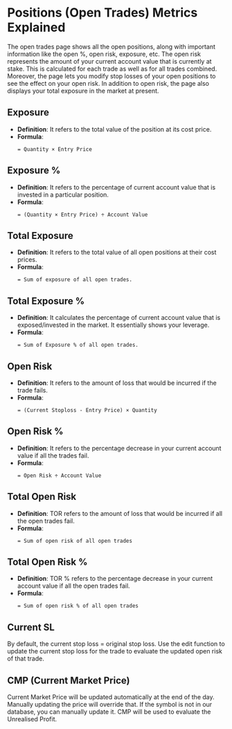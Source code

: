 # Positions (Open Trades) Metrics Explained

The open trades page shows all the open positions, along with important information like the open %, open risk, exposure, etc. The open risk represents the amount of your current account value that is currently at stake. This is calculated for each trade as well as for all trades combined. Moreover, the page lets you modify stop losses of your open positions to see the effect on your open risk. In addition to open risk, the page also displays your total exposure in the market at present.

## Exposure
- **Definition**: It refers to the total value of the position at its cost price.
- **Formula**: 
  ```
  = Quantity × Entry Price
  ```

## Exposure %
- **Definition**: It refers to the percentage of current account value that is invested in a particular position.
- **Formula**: 
  ```
  = (Quantity × Entry Price) ÷ Account Value
  ```

## Total Exposure
- **Definition**: It refers to the total value of all open positions at their cost prices.
- **Formula**: 
  ```
  = Sum of exposure of all open trades.
  ```

## Total Exposure %
- **Definition**: It calculates the percentage of current account value that is exposed/invested in the market. It essentially shows your leverage.
- **Formula**: 
  ```
  = Sum of Exposure % of all open trades.
  ```

## Open Risk
- **Definition**: It refers to the amount of loss that would be incurred if the trade fails.
- **Formula**: 
  ```
  = (Current Stoploss - Entry Price) × Quantity
  ```

## Open Risk %
- **Definition**: It refers to the percentage decrease in your current account value if all the trades fail.
- **Formula**: 
  ```
  = Open Risk ÷ Account Value
  ```

## Total Open Risk
- **Definition**: TOR refers to the amount of loss that would be incurred if all the open trades fail.
- **Formula**: 
  ```
  = Sum of open risk of all open trades
  ```

## Total Open Risk %
- **Definition**: TOR % refers to the percentage decrease in your current account value if all the open trades fail.
- **Formula**: 
  ```
  = Sum of open risk % of all open trades
  ```

## Current SL
By default, the current stop loss = original stop loss. Use the edit function to update the current stop loss for the trade to evaluate the updated open risk of that trade.

## CMP (Current Market Price)
Current Market Price will be updated automatically at the end of the day. Manually updating the price will override that. If the symbol is not in our database, you can manually update it. CMP will be used to evaluate the Unrealised Profit.